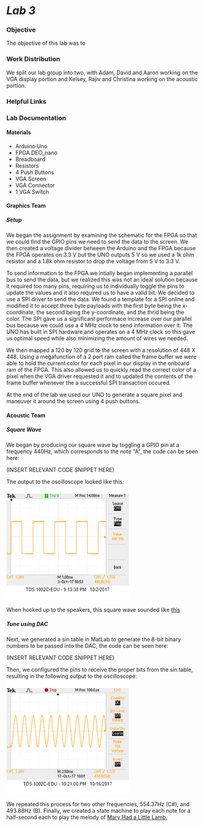 # __*Lab 3*__

### Objective
The objective of this lab was to

### Work Distribution
We split our lab group into two, with Adam, David and Aaron working on the VGA display portion and Kelsey, Rajiv and Christina working on the acoustic portion.
### Helpful Links

### Lab Documentation

#### Materials
* Arduino Uno
* FPGA DEO_nano
* Breadboard
* Resistors
* 4 Push Buttons
* VGA Screen
* VGA Connector
* 1 VGA Switch



#### Graphics Team
##### Setup
We began the assignment by examining the schematic for the FPGA so that we could find the GPIO pins we need to send the data to the screen. We then created a voltage divider between the Arduino and the FPGA because the FPGA operates on 3.3 V but the UNO outputs 5 V so we used a 1k ohm resistor and a 1.8k ohm resistor to drop the voltage from 5 V to 3.3 V. 

To send information to the FPGA we intially began implementing a parallel bus to send the data, but we realized this was not an ideal solution because it required too many pins, requiring us to individually toggle the pins to update the values and it also required us to have a valid bit. We decided to use a SPI driver to send the data. We found a template for a SPI online and modified it to accept three byte payloads with the first byte being the x-coordinate, the second being the y-coordinate, and the thrid being the color. The SPI gave us a significant performace increase over our parallel bus because we could use a 4 MHz clock to send information over it. The UNO has built in SPI hardware and operates on a 4 MHz clock so this gave us optimal speed while also minimizing the amount of wires we needed.

We then mapped a 120 by 120 grid to the screen with a resolution of 448 X 448. Using a megafunction of a 2 port ram called the frame buffer we were able to hold the current color for each pixel in our display in the onboard ram of the FPGA. This also allowed us to quickly read the correct color of a pixel when the VGA driver requested it and to updated the contents of the frame buffer whenever the a successful SPI transaction occured.

At the end of the lab we used our UNO to generate a square pixel and maneuver it around the screen using 4 push buttons.

#### Acoustic Team

##### Square Wave
We began by producing our square wave by toggling a GPIO pin at a frequency 440Hz, which corresponds to the note "A", the code can be seen here:

(INSERT RELEVANT CODE SNIPPET HERE)

The output to the oscilloscope looked like this: ![alt text](Lab3pics/square_wave.png)

When hooked up to the speakers, this square wave sounded like [this](https://www.youtube.com/watch?v=5FbqoMoR8Ew)

##### Tune using DAC
Next, we generated a sin table in MatLab to generate the 8-bit binary numbers to be passed into the DAC, the code can be seen here:

(INSERT RELEVANT CODE SNIPPET HERE)

Then, we configured the pins to receive the proper bits from the sin table, resulting in the following output to the oscilloscope: ![alt text](Lab3pics/sdfdf.png)

We repeated this process for two other frequencies, 554.37Hz (C#), and 493.88Hz (B). Finally, we created a state machine to play each note for a half-second each to play the melody of [Mary Had a Little Lamb.](https://www.youtube.com/watch?v=XJbFZTgZO-0)


